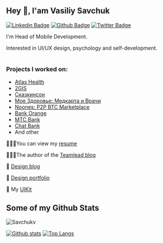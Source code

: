 ## Hey 👋, I'am Vasiliy Savchuk

[![Linkedin Badge](https://img.shields.io/badge/-vaseks-0072b1?style=flat&logo=Linkedin&logoColor=white&link=https://www.linkedin.com/in/vaseks/)](https://www.linkedin.com/in/vaseks/) [![Github Badge](https://img.shields.io/badge/-Savchukv-grey?style=flat&logo=github&logoColor=white&link=https://github.com/Savchukv/)](https://www.github.com/Savchukv/) [![Twitter Badge](https://img.shields.io/badge/-Vinriedel-00acee?style=flat&logo=twitter&logoColor=white&link=https://twitter.com/Vinriedel/)](https://www.twitter.com/Vinriedel/) <p align='left'>I'm Head of Mobile Development.
  
Interested in UI/UX design, psychology and self-development.
#
### Projects I worked on:

- [Atlas Health](https://apps.apple.com/ru/app/atlas-health-russia/id1255504641?l=ru)
- [2GIS](https://apps.apple.com/ru/app/2гис-точные-офлайн-карты/id481627348)
- [Сказкинсон](https://apps.apple.com/ru/app/сказкинсон-сказки-для-детей/id1570601478)
- [Мое Здоровье: Медкарта и Врачи](https://apps.apple.com/ru/app/мое-здоровье-медкарта-и-врачи/id1576327586)
- [Noones: P2P BTC Marketplace](https://play.google.com/store/apps/details?id=team.noones.mobilemessenger&pli=1)
- [Bank Orange](https://apps.apple.com/ru/app/оранжевый/id1118358916)
- [MTC Bank](https://apps.apple.com/ru/app/мтс-банк-new/id1371351465)
- [Chat Bank](https://apps.apple.com/ru/app/chatbank/id1139686197)
- And other

👨🏽‍💻You can view my [resume](https://career.habr.com/savchukvn)

💁🏽‍♂️The author of the [Teamlead blog](https://t.me/goodteamlead)

🎨 [Design blog](https://vk.com/vinriedel)

🎨 [Design portfolio](https://www.behance.net/gallery/36724733/IOSAndroid-UIUX-Design)

🧩 My [UIKit](https://github.com/Savchukv/VaseksUIKit)


## Some of my Github Stats
<p align=left> <img src=https://komarev.com/ghpvc/?username=Savchukv alt=Savchukv /> </p>

[![Github stats](https://github-readme-stats.vercel.app/api?username=Savchukv&show_icons=true&include_all_commits=true)](https://github.com/Savchukv/github-readme-stats)
[![Top Langs](https://github-readme-stats.vercel.app/api/top-langs/?username=Savchukv&layout=compact)](https://github.com/Savchukv/github-readme-stats)


